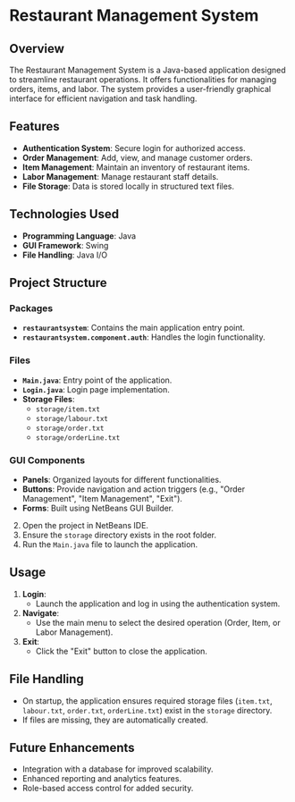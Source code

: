 # Restaurant Management System

## Overview
The Restaurant Management System is a Java-based application designed to streamline restaurant operations. It offers functionalities for managing orders, items, and labor. The system provides a user-friendly graphical interface for efficient navigation and task handling.

## Features
- **Authentication System**: Secure login for authorized access.
- **Order Management**: Add, view, and manage customer orders.
- **Item Management**: Maintain an inventory of restaurant items.
- **Labor Management**: Manage restaurant staff details.
- **File Storage**: Data is stored locally in structured text files.

## Technologies Used
- **Programming Language**: Java
- **GUI Framework**: Swing
- **File Handling**: Java I/O

## Project Structure
### Packages
- **`restaurantsystem`**: Contains the main application entry point.
- **`restaurantsystem.component.auth`**: Handles the login functionality.

### Files
- **`Main.java`**: Entry point of the application.
- **`Login.java`**: Login page implementation.
- **Storage Files**:
  - `storage/item.txt`
  - `storage/labour.txt`
  - `storage/order.txt`
  - `storage/orderLine.txt`

### GUI Components
- **Panels**: Organized layouts for different functionalities.
- **Buttons**: Provide navigation and action triggers (e.g., "Order Management", "Item Management", "Exit").
- **Forms**: Built using NetBeans GUI Builder.


2. Open the project in NetBeans IDE.
3. Ensure the `storage` directory exists in the root folder.
4. Run the `Main.java` file to launch the application.

## Usage
1. **Login**:
   - Launch the application and log in using the authentication system.
2. **Navigate**:
   - Use the main menu to select the desired operation (Order, Item, or Labor Management).
3. **Exit**:
   - Click the "Exit" button to close the application.

## File Handling
- On startup, the application ensures required storage files (`item.txt`, `labour.txt`, `order.txt`, `orderLine.txt`) exist in the `storage` directory.
- If files are missing, they are automatically created.

## Future Enhancements
- Integration with a database for improved scalability.
- Enhanced reporting and analytics features.
- Role-based access control for added security.



